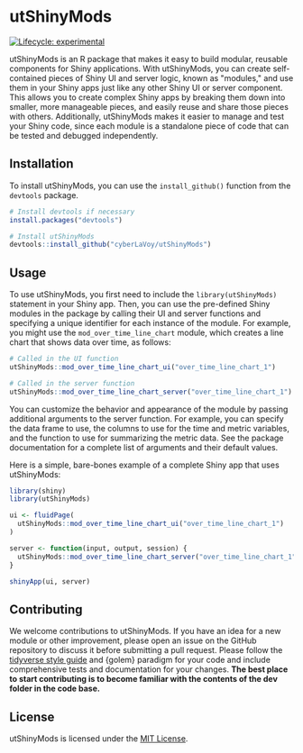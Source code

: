 # utShinyMods

<!-- badges: start -->
[![Lifecycle: experimental](https://img.shields.io/badge/lifecycle-experimental-orange.svg)](https://lifecycle.r-lib.org/articles/stages.html#experimental)
<!-- badges: end -->

utShinyMods is an R package that makes it easy to build modular, reusable components for Shiny applications. With utShinyMods, you can create self-contained pieces of Shiny UI and server logic, known as "modules," and use them in your Shiny apps just like any other Shiny UI or server component. This allows you to create complex Shiny apps by breaking them down into smaller, more manageable pieces, and easily reuse and share those pieces with others. Additionally, utShinyMods makes it easier to manage and test your Shiny code, since each module is a standalone piece of code that can be tested and debugged independently.

## Installation

To install utShinyMods, you can use the `install_github()` function from the `devtools` package.

``` r
# Install devtools if necessary
install.packages("devtools")

# Install utShinyMods
devtools::install_github("cyberLaVoy/utShinyMods")
```

## Usage

To use utShinyMods, you first need to include the `library(utShinyMods)` statement in your Shiny app. Then, you can use the pre-defined Shiny modules in the package by calling their UI and server functions and specifying a unique identifier for each instance of the module. For example, you might use the `mod_over_time_line_chart` module, which creates a line chart that shows data over time, as follows:

```r
# Called in the UI function
utShinyMods::mod_over_time_line_chart_ui("over_time_line_chart_1")

# Called in the server function
utShinyMods::mod_over_time_line_chart_server("over_time_line_chart_1")
```

You can customize the behavior and appearance of the module by passing additional arguments to the server function. For example, you can specify the data frame to use, the columns to use for the time and metric variables, and the function to use for summarizing the metric data. See the package documentation for a complete list of arguments and their default values.

Here is a simple, bare-bones example of a complete Shiny app that uses utShinyMods:


```r
library(shiny)
library(utShinyMods)

ui <- fluidPage(
  utShinyMods::mod_over_time_line_chart_ui("over_time_line_chart_1")
)

server <- function(input, output, session) {
  utShinyMods::mod_over_time_line_chart_server("over_time_line_chart_1")
}

shinyApp(ui, server)
```


## Contributing

We welcome contributions to utShinyMods. If you have an idea for a new module or other improvement, please open an issue on the GitHub repository to discuss it before submitting a pull request. Please follow the <a href="https://style.tidyverse.org/" target="_new">tidyverse style guide</a> and {golem} paradigm for your code and include comprehensive tests and documentation for your changes. **The best place to start contributing is to become familiar with the contents of the dev folder in the code base.**

## License

utShinyMods is licensed under the <a href="https://github.com/dsu-effectiveness/utShinyMods/blob/main/LICENSE" target="_new">MIT License</a>.
